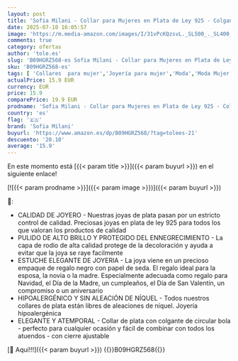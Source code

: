 ```yaml
---
layout: post
title: 'Sofia Milani - Collar para Mujeres en Plata de Ley 925 - Colgante de Circular Bola - 50382'
date: 2025-07-10 16:05:57
image: 'https://m.media-amazon.com/images/I/31vPcKQzsvL._SL500_._SL400_.jpg'
comments: true
category: ofertas
author: 'tole.es'
slug: 'B09HGRZ568-es Sofia Milani - Collar para Mujeres en Plata de Ley 925 -...'
sku: 'B09HGRZ568-es'
tags: [ 'Collares  para mujer','Joyería para mujer','Moda','Moda Mujer','de','ley','plata','sofia milani','🇪🇸', ]
actualPrice: 15.9 EUR
currency: EUR
price: 15.9
comparePrice: 19.9 EUR
prodname: 'Sofia Milani - Collar para Mujeres en Plata de Ley 925 - Colgante de Circular Bola - 50382'
country: 'es'
flag: '🇪🇸'
brand: 'Sofia Milani'
buyurl: 'https://www.amazon.es/dp/B09HGRZ568/?tag=tolees-21'
descuento: '20.10'
average: '15.9'
---
```


En este momento está [{{< param title >}}]({{< param buyurl >}}) en el siguiente enlace!

[![{{< param prodname >}}]({{< param image >}})]({{< param buyurl >}})

🔎:

- CALIDAD DE JOYERO - Nuestras joyas de plata pasan por un estricto control de calidad. Preciosas joyas en plata de ley 925 para todos los que valoran los productos de calidad
- PULIDO DE ALTO BRILLO Y PROTEGIDO DEL ENNEGRECIMIENTO - La capa de rodio de alta calidad protege de la decoloración y ayuda a evitar que la joya se raye facilmente
- ESTUCHE ELEGANTE DE JOYERIA - La joya viene en un precioso empaque de regalo negro con papel de seda. El regalo ideal para la esposa, la novia o la madre. Especialmente adecuada como regalo para Navidad, el Día de la Madre, un cumpleaños, el Día de San Valentín, un compromiso o un aniversario
- HIPOALERGÉNICO Y SIN ALEACIÓN DE NÍQUEL - Todos nuestros collares de plata están libres de aleaciones de níquel. Joyería hipoalergénica
- ELEGANTE Y ATEMPORAL - Collar de plata con colgante de circular bola - perfecto para cualquier ocasión y fácil de combinar con todos los atuendos - con cierre ajustable

[🛒 Aquí!!!]({{< param buyurl >}})
{{<world>}}B09HGRZ568{{</world>}}
